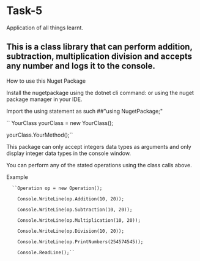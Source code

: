 # Task-5
Application of all things learnt.


## This is a class library that can perform addition, subtraction, multiplication division and accepts any number and logs it to the console.

How to use this Nuget Package

Install the nugetpackage using the dotnet cli command: or using the nuget package manager in your IDE.

Import the using statement as such  ##"using NugetPackage;"

`` YourClass yourClass = new YourClass();

yourClass.YourMethod();``

This package can only accept integers data types as arguments and only display integer data types in the console window.

You can perform any of the stated operations using the class calls above.

Example 

      ``Operation op = new Operation();
  
        Console.WriteLine(op.Addition(10, 20));

        Console.WriteLine(op.Subtraction(10, 20));

        Console.WriteLine(op.Multiplication(10, 20));

        Console.WriteLine(op.Division(10, 20));

        Console.WriteLine(op.PrintNumbers(254574545));

        Console.ReadLine();``
